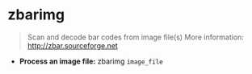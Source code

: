 # zbarimg
> Scan and decode bar codes from image file(s)
> More information: <http://zbar.sourceforge.net>
- **Process an image file:**
zbarimg `image_file`
